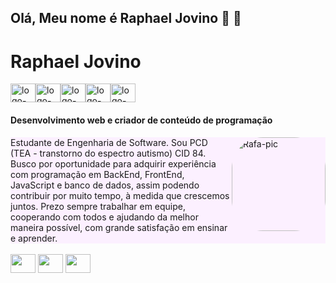 ## Olá, Meu nome é Raphael Jovino 👋 🐶

# Raphael Jovino

<div style="display: flex">
<img height="30" width="40" src="https://cdn.worldvectorlogo.com/logos/html-1.svg" alt="logo-html">

<img height="30" width="40" src="https://cdn.worldvectorlogo.com/logos/css-3.svg" alt="logo-html">

<img height="30" width="40" src="https://cdn.worldvectorlogo.com/logos/javascript-1.svg" alt="logo-html">

<img height="30" width="40" src="https://cdn.worldvectorlogo.com/logos/bootstrap-5-1.svg" alt="logo-html">

<img height="30" width="40" src="https://cdn.worldvectorlogo.com/logos/linux-tux.svg" alt="logo-html">
</div>

#### Desenvolvimento web e criador de conteúdo de programação

<img align="right" alt="Rafa-pic" height="150" style="border-radius:50px;" src="https://github.githubassets.com/images/modules/profile/achievements/quickdraw-default--light.png">
</div>

<div style="background-color:#fcf0ff;">
Estudante de Engenharia de Software. Sou PCD (TEA - transtorno do espectro autismo) CID 84. Busco por oportunidade para adquirir experiência com programação em BackEnd, FrontEnd, JavaScript e banco de dados, assim podendo contribuir por muito tempo, à medida que crescemos juntos. Prezo sempre trabalhar em equipe, cooperando com todos e ajudando da melhor maneira possível, com grande satisfação em ensinar e aprender.
</div>

<br>

<div> 
  <a href="https://www.linkedin.com/in/raphael-jovino-desenvolvedor-programador-analista" target="_blank"><img img height="30" width="40"src="https://cdn.worldvectorlogo.com/logos/linkedin-icon-2.svg" target="_blank"></a> 
  <a href = "mailto:raphaeljovino1@gmail.com"><img height="30" width="40" src="https://cdn.worldvectorlogo.com/logos/gmail-icon.svg" target="_blank"></a>
  <a href="https://www.instagram.com/wezseley/" target="_blank"><img img height="30" width="40" src="https://cdn.worldvectorlogo.com/logos/instagram-5.svg" target="_blank"></a>
</div>
